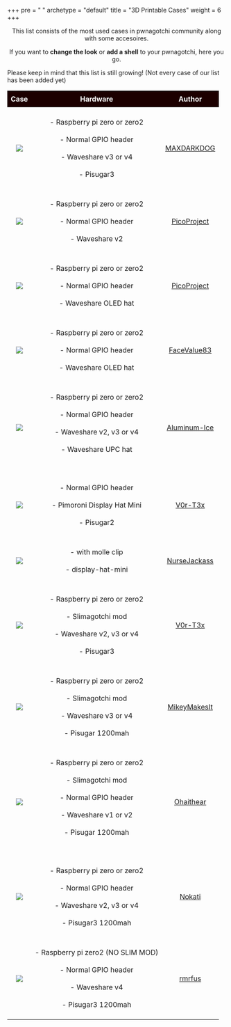+++
pre = "<i class='fas fa-box-open'></i> "
archetype = "default"
title = "3D Printable Cases"
weight = 6
+++

<style>

td {
  padding: 0.5rem;
}

th {
background: #1c0000;
padding: 0.5rem;
color: #fff !important;
}

img {
  max-width: 100% !important; /* Ensure images don't exceed the width of their container */
  height: auto !important;    /* Maintain the aspect ratio of the image */
  margin: 0 auto !important;   /* Center images within their container */
}

th {
background: #30000;
padding: 0.5rem;
color: #fff !important;
}


</style>

<p style="text-align: center;">This list consists of the most used cases in pwnagotchi community along with some accesoires.</p>
  <p style="text-align: center;">If you want to <strong>change the look</strong> or <strong>add a shell</strong> to your pwnagotchi, here you go.</p>
<p>Please keep in mind that this list is still growing! (Not every case of our list has been added yet)</p>
<div>

<table>
  <thead>
    <tr>
      <th style="text-align: center;">Case</th>
      <th style="text-align: center;">Hardware</th>
      <th style="text-align: center;">Author</th>
    </tr>
  </thead>
  <tbody>
  <tr>
  <td><p align="center" dir="auto"><animated-image data-catalyst=""><a target="_blank" rel="noopener noreferrer" href="https://cults3d.com/en/3d-model/gadget/coque-pwnagotchi-waveshare3-pisugar3-et-protection-d-ecran-plexiglass" data-target="animated-image.originalLink"><img src="https://files.cults3d.com/uploaders/24091331/illustration-file/75bcd664-bda6-4743-8067-54f6f527a808/20230508_111605.jpg" height="300" style="max-width: 100%; display: inline-block;" data-target="animated-image.originalImage"></a>
        <span class="AnimatedImagePlayer" data-target="animated-image.player" hidden="">
          <a data-target="animated-image.replacedLink" class="AnimatedImagePlayer-images" href="https://cults3d.com/en/3d-model/gadget/coque-pwnagotchi-waveshare3-pisugar3-et-protection-d-ecran-plexiglass" target="_blank"> </span>
  <td><p style="text-align: center;">- Raspberry pi zero or zero2 <br></br>
            - Normal GPIO header<br></br>
            - Waveshare v3 or v4 <br></br>
            - Pisugar3</p></td>
  <td style="text-align: center;"><a href="https://cults3d.com/en/users/maxdarkdog/3d-models" target="_blank">MAXDARKDOG</a></td>
  </tr>
  <tr>
  <td><p align="center" dir="auto"><a target="_blank" rel="noopener noreferrer" href="https://www.thingiverse.com/thing:4511022"><img src="https://img.thingiverse.com/cdn-cgi/image/fit=contain,quality=95/https://cdn.thingiverse.com/assets/ed/c5/89/6f/a4/large_display_pico_cae_eink_I_photo_1_20200629.png" height="300" style="max-width: 100%;"></a></td>
  <td><p style="text-align: center;">
            - Raspberry pi zero or zero2<br></br>
            - Normal GPIO header<br></br>
            - Waveshare v2</p></td>
  <td style="text-align: center;"><a id="centered" href="https://www.thingiverse.com/picoproject/designs" target="_blank">PicoProject</a></td>
  </tr>
  <tr>
  <td><p align="center" dir="auto"><a target="_blank" rel="noopener noreferrer" href="https://www.thingiverse.com/thing:4297526"><img src="https://img.thingiverse.com/cdn-cgi/image/fit=contain,quality=95/https://cdn.thingiverse.com/assets/b9/fa/a1/1f/fb/large_display_pico_case_seriesA_photo5_20200419.png" height="300" style="max-width: 100%;"></a></td>
  <td><p style="text-align: center;">
            - Raspberry pi zero or zero2<br></br>
            - Normal GPIO header<br></br>
            - Waveshare OLED hat</p></td>
  <td style="text-align: center;"><a id="centered" href="https://www.thingiverse.com/picoproject/designs" target="_blank">PicoProject</a></td>
  </tr>
  <tr>
  <td><p align="center" dir="auto"><a target="_blank" rel="noopener noreferrer" href="https://www.thingiverse.com/thing:6046594"><img src="https://img.thingiverse.com/cdn-cgi/image/fit=contain,quality=95/https://cdn.thingiverse.com/assets/33/48/59/16/f4/large_display_3ce863d8-8e96-4158-9f67-1ab39a8ae89b.png" height="300" style="max-width: 100%;"></a></p></td>
  <td><p style="text-align: center;">
              - Raspberry pi zero or zero2<br></br>
              - Normal GPIO header<br></br>
              - Waveshare OLED hat</p></td>
  <td style="text-align: center;"><a id="centered" href="https://www.thingiverse.com/facevalue83/designs" target="_blank">FaceValue83</a></td>
  </tr>
  <tr>
<td><p align="center" dir="auto"><a target="_blank" rel="noopener noreferrer" href="https://github.com/aluminum-ice/pwnagotchi_rpiz2w_case"><img src="https://user-images.githubusercontent.com/12374267/265144566-e2619066-1524-45c5-ba61-141decb1ceec.jpeg" height="300" style="max-width: 100%;"></a></p></td>
<td><p style="text-align: center;">
- Raspberry pi zero or zero2<br></br>
- Normal GPIO header<br></br>
- Waveshare v2, v3 or v4 <br></br>
- Waveshare UPC hat<br></br>
</p></td>
<td style="text-align: center;"><a id="centered" href="https://github.com/aluminum-ice/" target="_blank">Aluminum-Ice</a></td>
</tr>
<tr>
<td><p align="center" dir="auto"><a target="_blank" rel="noopener noreferrer" href="https://www.printables.com/de/model/524034-pwnagotchi-case-for-pimoroni-display-hat-mini-and-"><img src="https://media.printables.com/media/prints/524034/images/4238249_9915179b-23d7-46ae-84a3-9c6055dd6778/thumbs/inside/1280x960/jpg/img_20230621_060108.webp" height="300" style="max-width: 100%;"></a></p></td>
<td><p style="text-align: center;">
  - Normal GPIO header<br></br>
  - Pimoroni Display Hat Mini<br></br>
  - Pisugar2</p></td>
<td style="text-align: center;"><a id="centered" href="https://github.com/V0r-T3x/" target="_blank">V0r-T3x</a></td>
</tr>
<tr>
<td><p align="center" dir="auto"><a target="_blank" rel="noopener noreferrer" href="https://www.printables.com/de/model/618355-pwnagotchi-display-hat-mini-w-molle-clip"><img src="https://media.printables.com/media/prints/618355/stls/4905622_2f0cde70-f54c-4ef0-8b84-2af65c6bfc9e_19e8d12e-29b8-4afc-aaca-2632ed00bda4/thumbs/cover/320x240/png/pwnagotchi-dhm-molle_preview.webp" height="300" style="max-width: 100%;"></a></p></td>
<td><p style="text-align: center;">
  - with molle clip<br></br>
  - display-hat-mini</p></td>
<td style="text-align: center;"><a id="centered" href="https://github.com/Sniffleupagus/" target="_blank">NurseJackass</a></td>
</tr>
<tr>
<td><p align="center" dir="auto"><a target="_blank" rel="noopener noreferrer" href="https://cults3d.com/en/3d-model/gadget/slimagotchi-waveshare3-pisugar3-shell-and-screen-protector-plexiglass"><img src="https://files.cults3d.com/uploaders/29237791/illustration-file/acf63228-18e2-42ab-8567-89b23c8b7541/IMG_20230912_194744__01.jpg" height="300" style="max-width: 100%;"></a></p></td>
<td><p style="text-align: center;">
  - Raspberry pi zero or zero2<br></br>
  - Slimagotchi mod<br></br>
  - Waveshare v2, v3 or v4<br></br>
  - Pisugar3</p></td>
<td style="text-align: center;"><a id="centered" href="https://github.com/V0r-T3x/" target="_blank">V0r-T3x</a></td>
</tr>
<tr>
<td><p align="center" dir="auto"><a target="_blank" rel="noopener noreferrer" href="https://www.printables.com/de/model/168536-pwnagotchi-case-wavesharev2-low-profile-pisugar-12"><img src="https://media.printables.com/media/prints/168536/images/1576992_b0cb29c7-8f4d-4c77-8f57-2fc55b4ee4ad/thumbs/inside/1280x960/jpeg/img_1057_168536.webp" height="300" style="max-width: 100%;"></a></p></td>
<td><p style="text-align: center;">
  - Raspberry pi zero or zero2<br></br>
  - Slimagotchi mod<br></br>
  - Waveshare v3 or v4 <br></br>
  - Pisugar 1200mah</p></td>
<td style="text-align: center;"><a id="centered" href="https://www.printables.com/de/@mikeymakesit" target="_blank">MikeyMakesIt</a></td>
</tr>
<tr>
<td><p align="center" dir="auto"><a target="_blank" rel="noopener noreferrer" href="https://www.thingiverse.com/thing:3920904"><img src="https://img.thingiverse.com/cdn-cgi/image/fit=contain,quality=95/https://cdn.thingiverse.com/assets/c6/72/b3/2a/60/large_display_IMG_5243.JPG" height="300" style="max-width: 100%;"></a></p></td>
<td><p style="text-align: center;">
  - Raspberry pi zero or zero2<br></br>
  - Slimagotchi mod<br></br>
  - Normal GPIO header<br></br>
  - Waveshare v1 or v2 <br></br>
  - Pisugar 1200mah<br></br>
  </p></td>
<td style="text-align: center;"><a id="centered" href="https://www.thingiverse.com/ohaithear/designs" target="_blank">Ohaithear</a></td>
</tr>
<tr>
<td><p align="center" dir="auto"><a target="_blank" rel="noopener noreferrer" href="https://www.thingiverse.com/thing:5450141"><img src="https://img.thingiverse.com/cdn-cgi/image/fit=contain,quality=95/https://cdn.thingiverse.com/assets/8f/72/0e/0b/0b/large_display_68105262175__E5001BDA-82E5-4F40-BB45-84BB6F713BB7.jpeg" height="300" style="max-width: 100%;"></a></p></td>
<td><p style="text-align: center;">
  - Raspberry pi zero or zero2<br></br>
  - Normal GPIO header<br></br>
  - Waveshare v2, v3 or v4<br></br>
  - Pisugar3 1200mah</p></td>
<td style="text-align: center;"><a id="centered" href="https://www.thingiverse.com/nokati/designs" target="_blank">Nokati</a></td>
</tr>
<tr>
<td><p align="center" dir="auto"><a target="_blank" rel="noopener noreferrer" href="https://www.thingiverse.com/thing:5450141"><img src="https://cdn.thingiverse.com/assets/44/b0/63/76/9d/large_display_f150a2fc-e52c-4d80-95fe-973d7dd1eb2b.jpeg" height="300" style="max-width: 100%;"></a></p></td>
<td><p style="text-align: center;">
  - Raspberry pi zero2 (NO SLIM MOD) <br></br>
  - Normal GPIO header<br></br>
  - Waveshare v4<br></br>
  - Pisugar3 1200mah</p></td>
<td style="text-align: center;"><a id="centered" href="https://www.thingiverse.com/rmrfus/designs" target="_blank">rmrfus</a></td>
</tr>
<!--
<tr>
<td><p align="center" dir="auto"><a target="_blank" rel="noopener noreferrer" href="project-link"><img src="img-link" height="300" style="max-width: 100%;"></a></p></td>
<td><p style="text-align: center;">
  - Raspberry pi zero or zero2<br></br>
  - Normal GPIO header<br></br>
  - Waveshare v2 or v3<br></br>
  - Pisugar3 1200mah</p></td>
<td style="text-align: center;"><a id="centered" href="-link" target="_blank">Author</a></td>
</tr>
-->
  </tbody>
  </table>




</div>

<br></br>




  <div id="navigation">
      

  </div>

  </section>

  <div style="left: -1000px; overflow: scroll; position: absolute; top: -1000px; border: none; box-sizing: content-box; height: 200px; margin: 0px; padding: 0px; width: 200px;">
    <div style="border: none; box-sizing: content-box; height: 200px; margin: 0px; padding: 0px; width: 200px;"></div>
  </div>
  <script src="./js/clipboard.min_1619273531.js"></script>
  <script src="./js/perfect-scrollbar.min_1619273531.js"></script>
  <script src="./js/perfect-scrollbar.jquery.min_1619273531.js"></script>
  <script src="./js/jquery.sticky_1619273531.js"></script>
  <script src="./js/featherlight.min_1619273531.js"></script>
  <script src="./js/html5shiv-printshiv.min_1619273531.js"></script>
  <script src="./js/highlight.pack_1619273531.js"></script>
  <script>hljs.initHighlightingOnLoad();</script>
  <script src="./js/modernizr.custom.71422_1619273531.js"></script>
  <script src="./js/learn_1619273531.js"></script>
  <script src="./js/hugo-learn_1619273531.js"></script>

  <link href="./mermaid/mermaid_1619273531.css" type="text/css" rel="stylesheet">
  <script src="./mermaid/mermaid_1619273531.js"></script>
  <script>
      mermaid.initialize({ startOnLoad: true });
  </script>
  <script async="" defer="" src="../../buttons.github.io/buttons.js"></script>

<script async="" src="../../platform.twitter.com/widgets.js" charset="utf-8"></script>

<script type="text/javascript">
var gaJsHost = (("https:" == document.location.protocol) ? "https://ssl." : "http://www.");
document.write(unescape("%3Cscript src='" + gaJsHost + "google-analytics.com/ga.js' type='text/javascript'%3E%3C/script%3E"));
</script><script src="../../ssl.google-analytics.com/ga.js" type="text/javascript"></script>
<script type="text/javascript">
try {
var pageTracker = _gat._getTracker("UA-149427491-1");
pageTracker._trackPageview();
} catch(err) {}</script>
